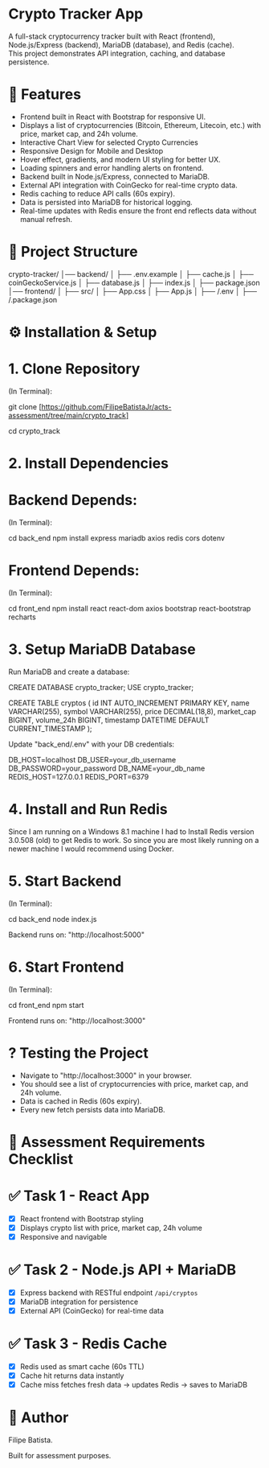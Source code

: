 # Crypto Tracker App

A full-stack cryptocurrency tracker built with React (frontend), Node.js/Express (backend), MariaDB (database), and Redis (cache).  
This project demonstrates API integration, caching, and database persistence.

# 🚀 Features
- Frontend built in React with Bootstrap for responsive UI.  
- Displays a list of cryptocurrencies (Bitcoin, Ethereum, Litecoin, etc.) with price, market cap, and 24h volume. 
- Interactive Chart View for selected Crypto Currencies
- Responsive Design for Mobile and Desktop
- Hover effect, gradients, and modern UI styling for better UX.
- Loading spinners and error handling alerts on frontend. 
- Backend built in Node.js/Express, connected to MariaDB.  
- External API integration with CoinGecko for real-time crypto data.  
- Redis caching to reduce API calls (60s expiry).  
- Data is persisted into MariaDB for historical logging.
- Real-time updates with Redis ensure the front end reflects data without manual refresh.

# 📂 Project Structure

crypto-tracker/
│── backend/
│   ├── .env.example
│   ├── cache.js
│   ├── coinGeckoService.js
│   ├── database.js
│   ├── index.js
│   ├── package.json
│── frontend/
│   ├── src/
│   ├── App.css
│   ├── App.js
│  ├── /.env
│  ├── /.package.json

# ⚙️ Installation & Setup

# 1. Clone Repository
(In Terminal):

git clone [https://github.com/FilipeBatistaJr/acts-assessment/tree/main/crypto_track]

cd crypto_track

# 2️. Install Dependencies

# Backend Depends:
(In Terminal):

cd back_end
npm install express mariadb axios redis cors dotenv

# Frontend Depends:
(In Terminal):

cd front_end
npm install react react-dom axios bootstrap react-bootstrap recharts

# 3️. Setup MariaDB Database
Run MariaDB and create a database:

CREATE DATABASE crypto_tracker;
USE crypto_tracker;

CREATE TABLE cryptos (
  id INT AUTO_INCREMENT PRIMARY KEY,
  name VARCHAR(255),
  symbol VARCHAR(255),
  price DECIMAL(18,8),
  market_cap BIGINT,
  volume_24h BIGINT,
  timestamp DATETIME DEFAULT CURRENT_TIMESTAMP
);

Update "back_end/.env" with your DB credentials:

DB_HOST=localhost
DB_USER=your_db_username
DB_PASSWORD=your_password
DB_NAME=your_db_name
REDIS_HOST=127.0.0.1
REDIS_PORT=6379

# 4️. Install and Run Redis
Since I am running on a Windows 8.1 machine I had to 
Install Redis version 3.0.508 (old) to get Redis to work.
So since you are most likely running on a newer machine
I would recommend using Docker.

# 5️. Start Backend
(In Terminal):

cd back_end
node index.js

Backend runs on: "http://localhost:5000"

# 6️. Start Frontend
(In Terminal):

cd front_end
npm start

Frontend runs on: "http://localhost:3000"

# ? Testing the Project
- Navigate to "http://localhost:3000" in your browser.  
- You should see a list of cryptocurrencies with price, market cap, and 24h volume.  
- Data is cached in Redis (60s expiry).  
- Every new fetch persists data into MariaDB.

# 📜 Assessment Requirements Checklist

# ✅ Task 1 - React App
- [x] React frontend with Bootstrap styling  
- [x] Displays crypto list with price, market cap, 24h volume  
- [x] Responsive and navigable

# ✅ Task 2 - Node.js API + MariaDB
- [x] Express backend with RESTful endpoint `/api/cryptos`  
- [x] MariaDB integration for persistence  
- [x] External API (CoinGecko) for real-time data

# ✅ Task 3 - Redis Cache
- [x] Redis used as smart cache (60s TTL)  
- [x] Cache hit returns data instantly  
- [x] Cache miss fetches fresh data → updates Redis → saves to MariaDB

# 👤 Author
Filipe Batista.

Built for assessment purposes.
